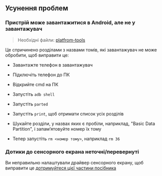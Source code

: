 ## Усунення проблем


### Пристрій може завантажитися в Android, але не у завантажувач

> Необхідні файли: [platfrom-tools](https://developer.android.com/studio/releases/platform-tools)

Це спричинено розділами з назвами томів, які завантажувач не може обробити, щоб виправити це:

- Завантажте телефон в завантажувач

- Підключіть телефон до ПК

- Відкрийте cmd на ПК

- Запустіть ```adb shell```

- Запустіть ```parted```

- Запустіть ```print```, щоб отримати список усіх розділів

- Шукайте розділи, у назвах яких є пробіли, наприклад, "Basic Data Partition", і запам’ятовуйте номер їх тому

- Тепер запустіть ```rm <номер тому>```, наприклад ```rm 36```


### Дотики до сенсорного екрана неточні/перевернуті

Ви неправильно налаштували драйвер сенсорного екрану, щоб виправити це [дотримуйтеся цієї частини посібника](https://github.com/Icesito68/Port-Windows-11-Poco-X3-pro/blob/main/guide/Ukrainian/2-install-uk.md#Дізнайтесь-який-у-вас-тип-панелі)
